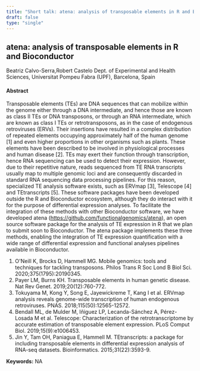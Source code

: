 ```yaml
---
title: "Short talk: atena: analysis of transposable elements in R and Bioconductor"
draft: false
type: "single"
---
```


## atena: analysis of transposable elements in R and Bioconductor
Beatriz Calvo-Serra,Robert Castelo
Dept. of Experimental and Health Sciences, Universitat Pompeu Fabra (UPF), Barcelona, Spain
#### Abstract

Transposable elements (TEs) are DNA sequences that can mobilize within the genome either through a DNA intermediate, and hence those are known as class II TEs or DNA transposons, or through an RNA intermediate, which are known as class I TEs or retrotransposons, as in the case of endogenous retroviruses (ERVs). Their insertions have resulted in a complex distribution of repeated elements occupying approximately half of the human genome [1] and even higher proportions in other organisms such as plants. These elements have been described to be involved in physiological processes and human disease [2]. TEs may exert their function through transcription, hence RNA sequencing can be used to detect their expression. However, due to their repetitive nature, reads sequenced from TE RNA transcripts usually map to multiple genomic loci and are consequently discarded in standard RNA sequencing data processing pipelines. For this reason, specialized TE analysis software exists, such as ERVmap [3], Telescope [4] and TEtranscripts [5]. These software packages have been developed outside the R and Bioconductor ecosystem, although they do interact with it for the purpose of differential expression analyses. To facilitate the integration of these methods with other Bioconductor software, we have developed atena (https://github.com/functionalgenomics/atena), an open source software package for the analysis of TE expression in R that we plan to submit soon to Bioconductor. The atena package implements these three methods, enabling the integration of TE expression quantification with a wide range of differential expression and functional analyses pipelines available in Bioconductor.

1. O'Neill K, Brocks D, Hammell MG. Mobile genomics: tools and techniques for tackling transposons. Philos Trans R Soc Lond B Biol Sci. 2020;375(1795):20190345.
2. Payer LM, Burns KH. Transposable elements in human genetic disease. Nat Rev Genet. 2019;20(12):760-772.	
3. Tokuyama M, Kong Y, Song E, Jayewickreme T, Kang I et al. ERVmap analysis reveals genome-wide transcription of human endogenous retroviruses. PNAS. 2018;115(50):12565-12572.
4. Bendall ML, de Mulder M, Iñiguez LP, Lecanda-Sánchez A, Pérez-Losada M et al. Telescope: Characterization of the retrotranscriptome by accurate estimation of transposable element expression. PLoS Comput Biol. 2019;15(9):e1006453.
5. Jin Y, Tam OH, Paniagua E, Hammell M. TEtranscripts: a package for including transposable elements in differential expression analysis of RNA-seq datasets. Bioinformatics. 2015;31(22):3593-9.


**Keywords:** NA
